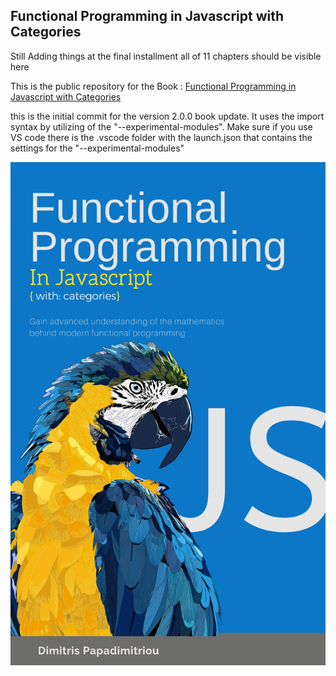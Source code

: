 
## **Functional Programming in Javascript with Categories**

Still Adding things at the final installment all of 11 chapters should be visible here

 This is the public repository for the Book : [Functional Programming in Javascript with Categories](https://leanpub.com/functional-programming-in-js-with-categories)

 this is the initial commit for the version 2.0.0 book update. It uses the import syntax by utilizing of the "--experimental-modules". Make sure if you use VS code there is the .vscode folder with the launch.json that contains the settings for the "--experimental-modules"
 
 ![enter image description here](https://github.com/dimitris-papadimitriou-chr/FunctionalJsWithCategories/blob/master/jsCategoriesCover(18).png)
